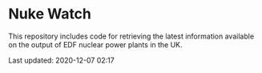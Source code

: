 # Nuke Watch

This repository includes code for retrieving the latest information available on the output of EDF nuclear power plants in the UK.

Last updated: 2020-12-07 02:17